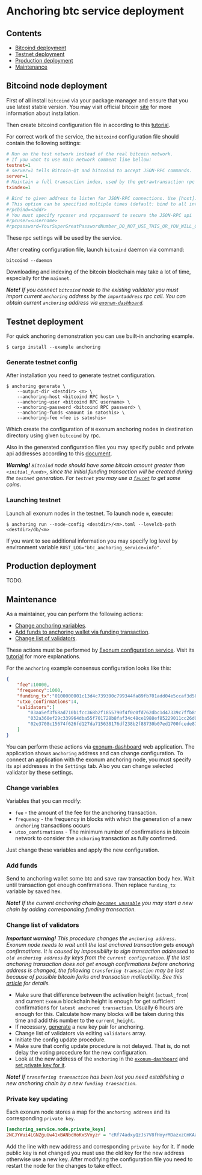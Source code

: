 # Anchoring btc service deployment

## Contents
* [Bitcoind deployment](#bitcoind-node-deployment)
* [Testnet deployment](#testnet-deployment)
* [Production deployment](#production-deployment)
* [Maintenance](#maintenance)

## Bitcoind node deployment

First of all install `bitcoind` via your package manager and ensure that you use latest stable version. 
You may visit official bitcoin [site][bitcoin:install] for more information about installation.

Then create bitcoind configuration file in according to this [tutorial][bitcoin_wiki:configuration].

For correct work of the service, the `bitcoind` configuration file should contain the following settings: 
```ini
# Run on the test network instead of the real bitcoin network. 
# If you want to use main network comment line bellow:
testnet=1
# server=1 tells Bitcoin-Qt and bitcoind to accept JSON-RPC commands. 
server=1
# Maintain a full transaction index, used by the getrawtransaction rpc call.
txindex=1

# Bind to given address to listen for JSON-RPC connections. Use [host]:port notation for IPv6.
# This option can be specified multiple times (default: bind to all interfaces)
#rpcbind=<addr>
# You must specify rpcuser and rpcpassword to secure the JSON-RPC api
#rpcuser=<username>
#rpcpassword=YourSuperGreatPasswordNumber_DO_NOT_USE_THIS_OR_YOU_WILL_GET_ROBBED_385593
```
These rpc settings will be used by the service.

After creating configuration file, launch `bitcoind` daemon via command:
```shell
bitcoind --daemon
```
Downloading and indexing of the bitcoin blockchain may take a lot of time, especially for the `mainnet`.

***Note!** If you connect `bitcoind` node to the existing validator you must import current
`anchoring` address by the `importaddress` rpc call. You can obtain current `anchoring` 
address via [`exonum-dashboard`][exonum:dashboard].*

## Testnet deployment

For quick anchoring demonstration you can use built-in anchoring example.
```shell
$ cargo install --example anchoring
```

### Generate testnet config
After installation you need to generate testnet configuration.
```
$ anchoring generate \
    --output-dir <destdir> <n> \
    --anchoring-host <bitcoind RPC host> \
    --anchoring-user <bitcoind RPC username> \
    --anchoring-password <bitcoind RPC password> \
    --anchoring-funds <amount in satoshis> \
    --anchoring-fee <fee is satoshis>
```
Which create the configuration of `N` exonum anchoring nodes in destination directory using given `bitcoind` by rpc.

Also in the generated configuration files you may specify public and private api addresses according to this [document][exonum:node_api].

***Warning!** `Bitcoind` node should have some bitcoin amount greater than `<initial_funds>`, 
since the initial funding transaction will be created during the `testnet` generation.
For `testnet` you may use a [`faucet`][bitcoin:faucet] to get some coins.*

### Launching testnet

Launch all exonum nodes in the testnet. To launch node `m`, execute:
```
$ anchoring run --node-config <destdir>/<m>.toml --leveldb-path <destdir>/db/<m>
```

If you want to see additional information you may specify log level by environment variable `RUST_LOG="btc_anchoring_service=info"`.

## Production deployment

TODO.

## Maintenance

As a maintainer, you can perform the following actions:
 - [Change anchoring variables](#change-variables).
 - [Add funds to anchoring wallet via funding transaction](#add-funds).
 - [Change list of validators](#change-list-of-validators).
 
These actions must be performed by [Exonum configuration service][exonum:configuration_service]. 
Visit its [tutorial][exonum:configuration_tutorial] for more explanations.

For the `anchoring` example consensus configuration looks like this:
```json
{
    "fee":10000,
    "frequency":1000,
    "funding_tx":"0100000001c13d4c739390c799344fa89fb701add04e5ccaf3d580e4d4379c4b897e3a2266000000006b483045022100ff88211040a8a95a42ca8520749c1b2b4024ce07b3ed1b51da8bb90ef77dbe5d022034b34ef638d23ef0ea532e2c84a8816cb32021112d4bcf1457b4e2c149d1b83f01210250749a68b12a93c2cca6f86a9a9c9ba37f5191e85334c340856209a17cca349afeffffff0240420f000000000017a914180d8e6b0ad7f63177e943752c278294709425bd872908da0b000000001976a914dee9f9433b3f2d24cbd833f83a41e4c1235efa3f88acd6ac1000",
    "utxo_confirmations":4,
    "validators":[
        "03aa5ef3f68ad710b1fcc368b2f1855790f4f0c0fd762dbc1d47339c7ffb8fe363",
        "032a360ef29c339964dba55f701728b8faf34c48ce1988ef85229011cc26d0472f",
        "02e3708c15674f626fd127da715638176df238b2f88730b07ed1700fcede872c25"
    ]
}
```

You can perform these actions via [exonum-dashboard][exonum:dashboard] web application. 
The application shows `anchoring` address and can change configuration. 
To connect an application with the exonum anchoring node, you must specify its api addresses in the `Settings` tab. 
Also you can change selected validator by these settings.

### Change variables

Variables that you can modify:
 - `fee` - the amount of the fee for the anchoring transaction.
 - `frequency` - the frequency in blocks with which the generation of a new `anchoring` transactions occurs
 - `utxo_confirmations` - The minimum number of confirmations in bitcoin network to consider the `anchoring` transaction as fully confirmed.

Just change these variables and apply the new configuration.

### Add funds

Send to anchoring wallet some btc and save raw transaction body hex. Wait until transaction got enough confirmations. Then replace `funding_tx` variable by saved hex. 

***Note!** If the current anchoring chain [`becomes unusable`][exonum:anchoring_transfering] you may start a new chain by adding corresponding funding transaction.*

### Change list of validators

***Important warning!** This procedure changes the `anchoring address`. Exonum node needs to wait until 
the last anchored transaction gets enough confirmations. It is caused by impossibility to sign
transaction addressed to `old anchoring address` by keys from the `current configuration`. If the
last anchoring transaction does not get enough confirmations before anchoring address is changed, 
the following `transfering transaction` may be lost because of possible bitcoin forks and 
transaction malleability. See this [article][exonum:anchoring_transfering] for details.*

* Make sure that difference between the activation height (`actual_from`) and current `Exonum` blockchain height is enough for get sufficient confirmations for `latest anchored transaction`. Usually 6 hours are enough for this. 
Calculate how many blocks will be taken during this time and add this number to the `current_height`.
* If necessary, [generate][exonum:anchoring_gen_keypair] a new key pair for anchoring.
* Change list of validators via editing `validators` array.
* Initiate the config update procedure.
* Make sure that config update procedure is not delayed. That is, do not delay the voting procedure for the new configuration.
* Look at the new address of the `anchoring` in the [`exonum-dashboard`][exonum:dashboard] and [set private key for it](#private-key-updating).

***Note!** If `transfering transaction` has been lost you need establishing a new anchoring chain by a new `funding transaction`.*

### Private key updating

Each exonum node stores a map for the `anchoring address` and its corresponding `private key`.
```ini
[anchoring_service.node.private_keys]
2NCJYWui4LGNZguUw41xBANbcHoKxSVxyzr = "cRf74adxyQzJs7V8fHoyrMDazxzCmKAan63Cfhf9i4KL69zRkdS2"
```
Add the line with new address and corresponding `private key` for it. If node public key is not changed you 
must use the old key for the new address otherwise use a new key. After modifying the configuration file
you need to restart the node for the changes to take effect.

[bitcoin:install]: https://bitcoin.org/en/full-node#what-is-a-full-node
[bitcoin:faucet]: https://testnet.manu.backend.hamburg/faucet
[bitcoin_wiki:configuration]: https://en.bitcoin.it/wiki/Running_Bitcoin#Bitcoin.conf_Configuration_File
[exonum:node_api]: https://github.com/exonum/exonum-doc/blob/master/src/architecture/configuration.md#nodeapi
[exonum:configuration_service]: https://github.com/exonum/exonum-configuration
[exonum:configuration_tutorial]: https://github.com/exonum/exonum-configuration/blob/master/doc/testnet-api-tutorial.md
[exonum:dashboard]: https://github.com/exonum/exonum-dashboard
[exonum:anchoring_transfering]: #todo
[exonum:anchoring_gen_keypair]: #todo
